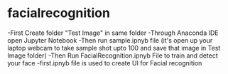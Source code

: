 # facialrecognition
-First Create folder "Test Image" in same folder 
-Through Anaconda IDE open Jupyter Notebook
-Then run sample.ipnyb file (it's open up your laptop webcam to take sample shot upto 100 and save that image in Test Image folder)
-Then Run FacialRecognition.ipnyb File  to train and detect your face 
-first.ipnyb file is used to create UI for Facial recognition
